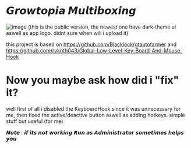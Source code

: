 # 𝙂𝙧𝙤𝙬𝙩𝙤𝙥𝙞𝙖 𝙈𝙪𝙡𝙩𝙞𝙗𝙤𝙭𝙞𝙣𝙜

![image](https://user-images.githubusercontent.com/62763382/107159088-95098b00-69c0-11eb-9430-54fce3a15e4f.png)
(this is the public version, the newest one have dark-theme ui aswell as app logo. didnt sure when will i upload it)


this project is based on https://github.com/Blacklock/gtautofarmer 
and https://github.com/rvknth043/Global-Low-Level-Key-Board-And-Mouse-Hook

 
# Now you maybe ask how did i "fix" it?
well first of all i disabled the KeyboardHook since it was unnecessary for me, then fixed the active/deactive button aswell as adding hotkeys. simple stuff but useful (for me)


𝙉𝙤𝙩𝙚 : 𝙞𝙛 𝙞𝙩𝙨 𝙣𝙤𝙩 𝙬𝙤𝙧𝙠𝙞𝙣𝙜 𝙍𝙪𝙣 𝙖𝙨 𝘼𝙙𝙢𝙞𝙣𝙞𝙨𝙩𝙧𝙖𝙩𝙤𝙧 𝙨𝙤𝙢𝙚𝙩𝙞𝙢𝙚𝙨 𝙝𝙚𝙡𝙥𝙨 𝙮𝙤𝙪


